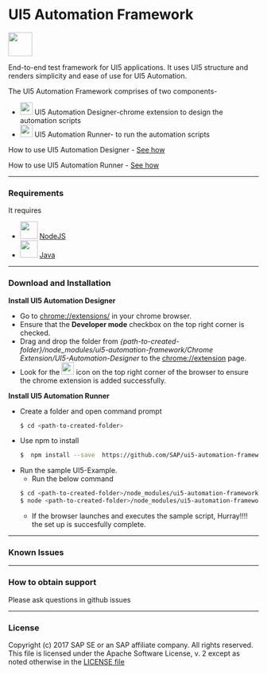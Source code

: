 # UI5 Automation Framework
<img src="https://github.com/SAP/ui5-automation-framework/blob/master/images/vyper.gif" width="48">

End-to-end test framework for UI5 applications. It uses UI5 structure and renders simplicity and ease of use for UI5 Automation.

The UI5 Automation Framework comprises of two components-

* <img src="https://github.com/SAP/ui5-automation-framework/blob/master/images/chrome.png" width="25"> UI5 Automation Designer-chrome extension to design the automation scripts
* <img src="https://github.com/SAP/ui5-automation-framework/blob/master/images/npm.png" width="25"> UI5 Automation Runner- to run the automation scripts


How to use UI5 Automation Designer - <a href="https://youtube.com">See how</a>

How to use UI5 Automation Runner - <a href="https://youtube.com">See how</a>

----
### Requirements
It requires
* <img src="https://github.com/SAP/ui5-automation-framework/blob/master/images/nodejs.png" width="35">  [NodeJS](https://nodejs.org/)
* <img src="https://github.com/SAP/ui5-automation-framework/blob/master/images/java.png" width="35">  [Java](https://java.com/en/)
---
### Download and Installation
__Install UI5 Automation Designer__
* Go to [chrome://extensions/](chrome://extensions/) in your chrome browser.
* Ensure that the __Developer mode__ checkbox on the top right corner is checked. 
* Drag and drop the folder from *{path-to-created-folder}/node_modules/ui5-automation-framework/Chrome Extension/UI5-Automation-Designer* to the [chrome://extension](chrome://extensions/) page.
* Look for the <img src="https://github.com/SAP/ui5-automation-framework/blob/master/images/vyper.gif" width="25"> icon  on the top right corner of the browser to ensure the chrome extension is added successfully.

__Install UI5 Automation Runner__

* Create a folder and open command prompt
    ```sh
    $ cd <path-to-created-folder>
    ```
* Use npm to install
    ```sh
    $  npm install --save  https://github.com/SAP/ui5-automation-framework
    ```
* Run the sample UI5-Example.
    * Run the below command
    ```sh
    $ cd <path-to-created-folder>/node_modules/ui5-automation-framework/UI5Example
    $ node <path-to-created-folder>/node_modules/ui5-automation-framework/protractor/bin/protractor conf.js
    ```
    * If the browser launches and executes the sample script, Hurray!!!! the set up is succesfully complete.
---

### Known Issues
---
### How to obtain support
Please ask questions in github issues

---
### License
Copyright (c) 2017 SAP SE or an SAP affiliate company. All rights reserved.
This file is licensed under the Apache Software License, v. 2 except as noted otherwise in the
[LICENSE file](https://github.com/SAP/ui5-automation-framework/blob/master/LICENSE)
